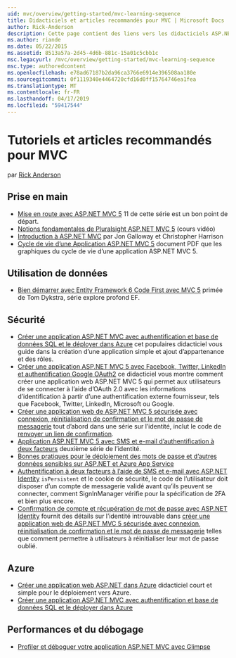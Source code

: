 ```yaml
---
uid: mvc/overview/getting-started/mvc-learning-sequence
title: Didacticiels et articles recommandés pour MVC | Microsoft Docs
author: Rick-Anderson
description: Cette page contient des liens vers les didacticiels ASP.NET MVC et une séquence suggérée pour les suivre.
ms.author: riande
ms.date: 05/22/2015
ms.assetid: 8513a57a-2d45-4d6b-881c-15a01c5cbb1c
msc.legacyurl: /mvc/overview/getting-started/mvc-learning-sequence
msc.type: authoredcontent
ms.openlocfilehash: e78ad67187b2da96ca3766e6914e396508aa180e
ms.sourcegitcommit: 0f1119340e4464720cfd16d0ff15764746ea1fea
ms.translationtype: MT
ms.contentlocale: fr-FR
ms.lasthandoff: 04/17/2019
ms.locfileid: "59417544"
---
```

# <a name="mvc-recommended-tutorials-and-articles"></a>Tutoriels et articles recommandés pour MVC

par [Rick Anderson]((https://twitter.com/RickAndMSFT))

<a id="pwd"></a>
## <a name="getting-started"></a>Prise en main

- [Mise en route avec ASP.NET MVC 5](introduction/getting-started.md) 11 de cette série est un bon point de départ.
- [Notions fondamentales de Pluralsight ASP.NET MVC 5](https://pluralsight.com/training/Player?author=scott-allen&amp;name=aspdotnet-mvc5-fundamentals-m1-introduction&amp;mode=live&amp;clip=0&amp;course=aspdotnet-mvc5-fundamentals) (cours vidéo)
- [Introduction à ASP.NET MVC](https://www.microsoftvirtualacademy.com/training-courses/introduction-to-asp-net-mvc) par Jon Galloway et Christopher Harrison
- [Cycle de vie d’une Application ASP.NET MVC 5](lifecycle-of-an-aspnet-mvc-5-application.md) document PDF que les graphiques du cycle de vie d’une application ASP.NET MVC 5.

<a id="con"></a>
## <a name="working-with-data"></a>Utilisation de données

- [Bien démarrer avec Entity Framework 6 Code First avec MVC 5](getting-started-with-ef-using-mvc/creating-an-entity-framework-data-model-for-an-asp-net-mvc-application.md) primée de Tom Dykstra, série explore profond EF.

<a id="wj"></a>
## <a name="security"></a>Sécurité

- [Créer une application ASP.NET MVC avec authentification et base de données SQL et le déployer dans Azure](https://azure.microsoft.com/documentation/articles/web-sites-dotnet-deploy-aspnet-mvc-app-membership-oauth-sql-database/) cet populaires didacticiel vous guide dans la création d’une application simple et ajout d’appartenance et des rôles.
- [Créer une application ASP.NET MVC 5 avec Facebook, Twitter, LinkedIn et authentification Google OAuth2](../security/create-an-aspnet-mvc-5-app-with-facebook-and-google-oauth2-and-openid-sign-on.md) ce didacticiel vous montre comment créer une application web ASP.NET MVC 5 qui permet aux utilisateurs de se connecter à l’aide d’OAuth 2.0 avec les informations d’identification à partir d’une authentification externe fournisseur, tels que Facebook, Twitter, LinkedIn, Microsoft ou Google.
- [Créer une application web de ASP.NET MVC 5 sécurisée avec connexion, réinitialisation de confirmation et le mot de passe de messagerie](../security/create-an-aspnet-mvc-5-web-app-with-email-confirmation-and-password-reset.md) tout d’abord dans une série sur l’identité, inclut le code de [renvoyer un lien de confirmation](../security/create-an-aspnet-mvc-5-web-app-with-email-confirmation-and-password-reset.md#rsend).
- [Application ASP.NET MVC 5 avec SMS et e-mail d’authentification à deux facteurs](../security/aspnet-mvc-5-app-with-sms-and-email-two-factor-authentication.md) deuxième série de l’identité.
- [Bonnes pratiques pour le déploiement des mots de passe et d’autres données sensibles sur ASP.NET et Azure App Service](../../../identity/overview/features-api/best-practices-for-deploying-passwords-and-other-sensitive-data-to-aspnet-and-azure.md)
- [Authentification à deux facteurs à l’aide de SMS et e-mail avec ASP.NET Identity](../../../identity/overview/features-api/two-factor-authentication-using-sms-and-email-with-aspnet-identity.md) `isPersistent` et le cookie de sécurité, le code de l’utilisateur doit disposer d’un compte de messagerie validé avant qu’ils peuvent se connecter, comment SignInManager vérifie pour la spécification de 2FA et bien plus encore.
- [Confirmation de compte et récupération de mot de passe avec ASP.NET Identity](../../../identity/overview/features-api/account-confirmation-and-password-recovery-with-aspnet-identity.md) fournit des détails sur l’identité introuvable dans [créer une application web de ASP.NET MVC 5 sécurisée avec connexion, réinitialisation de confirmation et le mot de passe de messagerie](../security/create-an-aspnet-mvc-5-web-app-with-email-confirmation-and-password-reset.md) telles que comment permettre à utilisateurs à réinitialiser leur mot de passe oublié.

<a id="da"></a>
## <a name="azure"></a>Azure

- [Créer une application web ASP.NET dans Azure](https://azure.microsoft.com/documentation/articles/web-sites-dotnet-get-started/) didacticiel court et simple pour le déploiement vers Azure.
- [Créer une application ASP.NET MVC avec authentification et base de données SQL et le déployer dans Azure](https://azure.microsoft.com/documentation/articles/web-sites-dotnet-deploy-aspnet-mvc-app-membership-oauth-sql-database/)

<a id="perf"></a>
## <a name="performance-and-debugging"></a>Performances et du débogage

- [Profiler et déboguer votre application ASP.NET MVC avec Glimpse](../performance/profile-and-debug-your-aspnet-mvc-app-with-glimpse.md)
